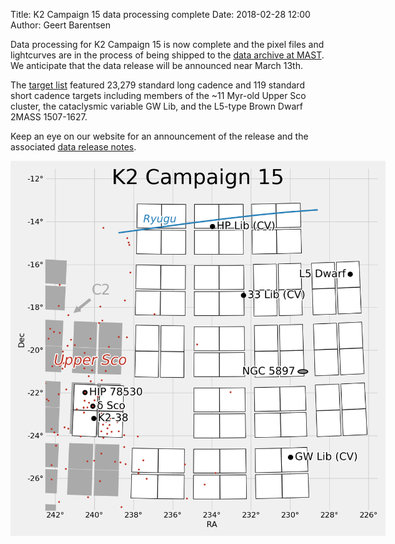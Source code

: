 Title: K2 Campaign 15 data processing complete
Date: 2018-02-28 12:00
Author: Geert Barentsen

Data processing for K2 Campaign 15 is now complete
and the pixel files and lightcurves are in the process
of being shipped to the [data archive at MAST](http://archive.stsci.edu/k2).
We anticipate that the data release will be announced near March 13th.

The [target list](k2-approved-programs.html#campaign-15) featured
23,279 standard long cadence and 119 standard short cadence targets
including members of the ~11 Myr-old Upper Sco cluster,
the cataclysmic variable GW Lib,
and the L5-type Brown Dwarf
2MASS 1507-1627.

Keep an eye on our website for an announcement of the release
and the associated [data release notes](k2-data-release-notes.html).

<a href="images/k2/k2-c15-field.png"><img class="img-responsive" style="max-width:600px;" src="images/k2/k2-c15-field.png"></a>
